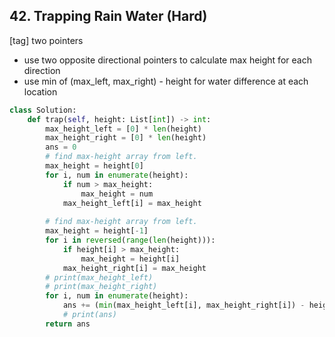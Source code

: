 ## 42. Trapping Rain Water (Hard)
[tag] two pointers
- use two opposite directional pointers to calculate max height for each direction
- use min of (max_left, max_right) - height for water difference at each location

```python
class Solution:
    def trap(self, height: List[int]) -> int:
        max_height_left = [0] * len(height)
        max_height_right = [0] * len(height)
        ans = 0
        # find max-height array from left. 
        max_height = height[0]
        for i, num in enumerate(height):
            if num > max_height:
                max_height = num
            max_height_left[i] = max_height
        
        # find max-height array from left. 
        max_height = height[-1]
        for i in reversed(range(len(height))):
            if height[i] > max_height:
                max_height = height[i]
            max_height_right[i] = max_height
        # print(max_height_left)
        # print(max_height_right)
        for i, num in enumerate(height):
            ans += (min(max_height_left[i], max_height_right[i]) - height[i])
            # print(ans)
        return ans

```
